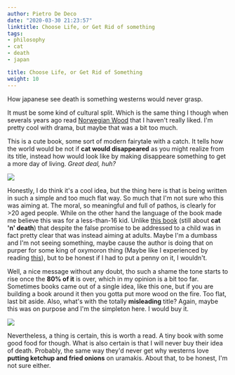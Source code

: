 ```yaml
---
author: Pietro De Deco
date: "2020-03-30 21:23:57"
linktitle: Choose Life, or Get Rid of something
tags:
- philosophy
- cat
- death
- japan

title: Choose Life, or Get Rid of Something
weight: 10
---
```

How japanese see death is something westerns would never grasp.
<!--more--> 
It must be some kind of cultural split. Which is the same thing I though when severals years ago read [Norwegian Wood](https://www.goodreads.com/book/show/11297.Norwegian_Wood?from_search=true&from_srp=true&qid=HxH5RIZWlZ&rank=1) that I haven't really liked. I'm pretty cool with drama, but maybe that was a bit too much.

This is a cute book, some sort of modern fairytale with a catch. It tells how the world would be not if **cat would disappeared** as you might realize from its title, instead how would look like by making disappeare something to get a more day of living. *Great deal, huh?*

![](/img/cat-dis.jpg)

Honestly, I do think it's a cool idea, but the thing here is that is being written in such a simple and too much flat way. So much that I'm not sure who this was aiming at. The moral, so meaningful and full of pathos, is clearly for >20 aged people. While on the other hand the language of the book made me believe this was for a less-than-16 kid. Unlike [this book](https://www.goodreads.com/review/show/3082303078?book_show_action=false&from_review_page=1) (still about **cat 'n' death**) that despite the false promise to be addressed to a child was in fact pretty clear that was instead aiming at adults. Maybe I'm a dumbass and I'm not seeing something, maybe cause the author is doing that on purper for some king of oxymoron thing (Maybe like I experienced by reading [this](https://writingbadreviews.com/posts/fango-mar2020/)), but to be honest if I had to put a penny on it, I wouldn't.

Well, a nice message without any doubt, tho such a shame the tone starts to rise once the **80% of it** is over, which in my opinion is a bit too far. Sometimes books came out of a single idea, like this one, but if you are building a book around it then you gotta put more wood on the fire. Too flat, last bit aside.
Also, what's with the totally **misleading** title? Again, maybe this was on purpose and I'm the simpleton here. I would buy it.

![](/img/luckycat.jpg)

Nevertheless, a thing is certain, this is worth a read. A tiny book with some good food for though. What is also certain is that I will never buy their idea of death. Probably, the same way they'd never get why westerns love **putting ketchup and fried onions** on uramakis. About that, to be honest, I'm not sure either.